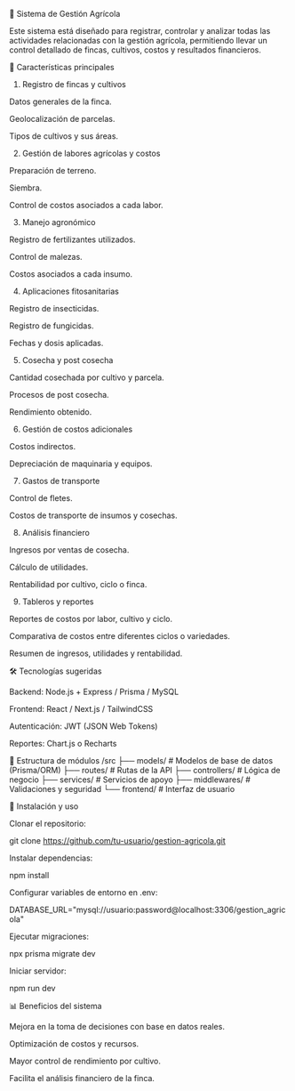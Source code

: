 🌱 Sistema de Gestión Agrícola

Este sistema está diseñado para registrar, controlar y analizar todas las actividades relacionadas con la gestión agrícola, permitiendo llevar un control detallado de fincas, cultivos, costos y resultados financieros.

📌 Características principales
1. Registro de fincas y cultivos

Datos generales de la finca.

Geolocalización de parcelas.

Tipos de cultivos y sus áreas.

2. Gestión de labores agrícolas y costos

Preparación de terreno.

Siembra.

Control de costos asociados a cada labor.

3. Manejo agronómico

Registro de fertilizantes utilizados.

Control de malezas.

Costos asociados a cada insumo.

4. Aplicaciones fitosanitarias

Registro de insecticidas.

Registro de fungicidas.

Fechas y dosis aplicadas.

5. Cosecha y post cosecha

Cantidad cosechada por cultivo y parcela.

Procesos de post cosecha.

Rendimiento obtenido.

6. Gestión de costos adicionales

Costos indirectos.

Depreciación de maquinaria y equipos.

7. Gastos de transporte

Control de fletes.

Costos de transporte de insumos y cosechas.

8. Análisis financiero

Ingresos por ventas de cosecha.

Cálculo de utilidades.

Rentabilidad por cultivo, ciclo o finca.

9. Tableros y reportes

Reportes de costos por labor, cultivo y ciclo.

Comparativa de costos entre diferentes ciclos o variedades.

Resumen de ingresos, utilidades y rentabilidad.

🛠️ Tecnologías sugeridas

Backend: Node.js + Express / Prisma / MySQL

Frontend: React / Next.js / TailwindCSS

Autenticación: JWT (JSON Web Tokens)

Reportes: Chart.js o Recharts

📂 Estructura de módulos
/src
 ├── models/         # Modelos de base de datos (Prisma/ORM)
 ├── routes/         # Rutas de la API
 ├── controllers/    # Lógica de negocio
 ├── services/       # Servicios de apoyo
 ├── middlewares/    # Validaciones y seguridad
 └── frontend/       # Interfaz de usuario

🚀 Instalación y uso

Clonar el repositorio:

git clone https://github.com/tu-usuario/gestion-agricola.git


Instalar dependencias:

npm install


Configurar variables de entorno en .env:

DATABASE_URL="mysql://usuario:password@localhost:3306/gestion_agricola"


Ejecutar migraciones:

npx prisma migrate dev


Iniciar servidor:

npm run dev

📊 Beneficios del sistema

Mejora en la toma de decisiones con base en datos reales.

Optimización de costos y recursos.

Mayor control de rendimiento por cultivo.

Facilita el análisis financiero de la finca.